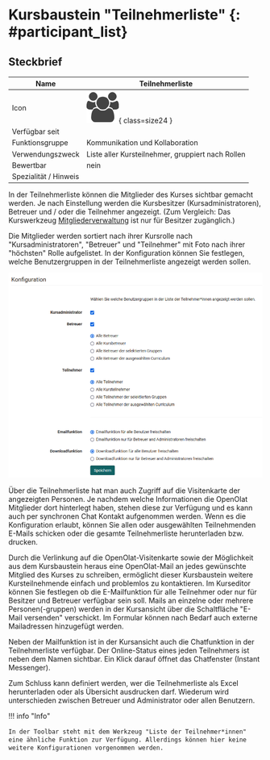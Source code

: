 # Kursbaustein "Teilnehmerliste"  {: #participant_list}


## Steckbrief

Name | Teilnehmerliste
---------|----------
Icon | ![Teilnehmerliste Icon](assets/participant_list_icon.png){ class=size24  }
Verfügbar seit | 
Funktionsgruppe | Kommunikation und Kollaboration
Verwendungszweck | Liste aller Kursteilnehmer, gruppiert nach Rollen
Bewertbar | nein
Spezialität / Hinweis |



In der Teilnehmerliste können die Mitglieder des Kurses sichtbar gemacht werden. Je nach Einstellung werden die Kursbesitzer (Kursadministratoren), Betreuer und / oder die Teilnehmer angezeigt. (Zum Vergleich: Das Kurswerkzeug [Mitgliederverwaltung](../learningresources/Members_management.de.md) ist nur für Besitzer zugänglich.)

Die Mitglieder werden sortiert nach ihrer Kursrolle nach "Kursadministratoren", "Betreuer" und "Teilnehmer" mit Foto nach ihrer "höchsten" Rolle aufgelistet. In der Konfiguration können Sie festlegen, welche Benutzergruppen in der Teilnehmerliste angezeigt werden sollen.

![Teilnehmerliste Konfiguration.png](assets/Teilnehmerliste_Editor.png)

Über die Teilnehmerliste hat man auch Zugriff auf die Visitenkarte der angezeigten Personen. Je nachdem welche Informationen die OpenOlat Mitglieder dort hinterlegt haben, stehen diese zur Verfügung und es kann auch per synchronen Chat Kontakt aufgenommen werden. Wenn es die Konfiguration erlaubt, können Sie allen oder ausgewählten Teilnehmenden E-Mails schicken oder die gesamte Teilnehmerliste herunterladen bzw. drucken.

Durch die Verlinkung auf die OpenOlat-Visitenkarte sowie der Möglichkeit aus dem Kursbaustein heraus eine OpenOlat-Mail an jedes gewünschte Mitglied des Kurses zu schreiben, ermöglicht dieser Kursbaustein weitere Kursteilnehmende einfach und problemlos zu kontaktieren. Im Kurseditor können Sie festlegen ob die E-Mailfunktion für alle Teilnehmer oder nur für Besitzer und Betreuer verfügbar sein soll. Mails an einzelne oder mehrere Personen(-gruppen) werden in der Kursansicht über die Schaltfläche "E-Mail versenden" verschickt. Im Formular können nach Bedarf auch externe Mailadressen hinzugefügt werden.

Neben der Mailfunktion ist in der Kursansicht auch die Chatfunktion in der Teilnehmerliste verfügbar. Der Online-Status eines jeden Teilnehmers ist neben dem Namen sichtbar. Ein Klick darauf öffnet das Chatfenster (Instant Messenger).

Zum Schluss kann definiert werden, wer die Teilnehmerliste als Excel herunterladen oder als Übersicht ausdrucken darf. Wiederum wird unterschieden zwischen Betreuer und Administrator oder allen Benutzern.

!!! info "Info"

    In der Toolbar steht mit dem Werkzeug "Liste der Teilnehmer*innen" eine ähnliche Funktion zur Verfügung. Allerdings können hier keine weitere Konfigurationen vorgenommen werden. 
